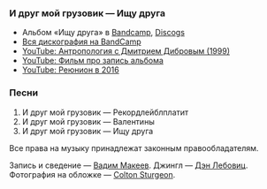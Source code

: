### И друг мой грузовик — Ищу друга

- Альбом «Ищу друга» в
  [Bandcamp](https://idmg.bandcamp.com/album/--2),
  [Discogs](https://www.discogs.com/master/1425138)
- [Вся дискография на BandCamp](https://idmg.bandcamp.com/)
- [YouTube: Антропология с Дмитрием Дибровым (1999)](https://youtu.be/Etnv8LiFZAI)
- [YouTube: Фильм про запись альбома](https://youtu.be/2-hRPu4Gn_E)
- [YouTube: Реюнион в 2016](https://youtu.be/ikz48WHRYAM)

### Песни

1. И друг мой грузовик — Рекордлейблплатит
2. И друг мой грузовик — Валентины
3. И друг мой грузовик — Ищу друга

Все права на музыку принадлежат законным правообладателям.

Запись и сведение — [Вадим Макеев](https://twitter.com/pepelsbey).
Джингл — [Дэн Лебовиц](https://www.youtube.com/channel/UC38A5qHrlc_Zgua7vL4b96w).
Фотография на обложке — [Colton Sturgeon](https://unsplash.com/photos/2NX9ug3v-xI).
